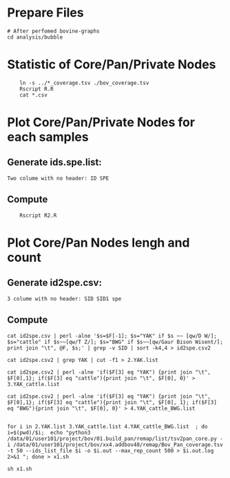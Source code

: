 # Prepare Files
```shell
# After perfomed bovine-graphs
cd analysis/bubble
```

# Statistic of Core/Pan/Private Nodes
```shell
    ln -s ../*_coverage.tsv ./bov_coverage.tsv
    Rscript R.R
    cat *.csv
```

# Plot Core/Pan/Private Nodes for each samples
## Generate ids.spe.list:
    Two colume with no header: ID SPE
## Compute
```shell
    Rscript R2.R
```

# Plot Core/Pan Nodes lengh and count
## Generate id2spe.csv:
    3 colume with no header: SID SID1 spe
## Compute
```shell
cat id2spe.csv | perl -alne '$s=$F[-1]; $s="YAK" if $s ~~ [qw/D W/]; $s="cattle" if $s~~[qw/T Z/]; $s="BWG" if $s~~[qw/Gaur Bison Wisent/]; print join "\t", @F, $s;' | grep -v SID | sort -k4,4 > id2spe.csv2

cat id2spe.csv2 | grep YAK | cut -f1 > 2.YAK.list

cat id2spe.csv2 | perl -alne 'if($F[3] eq "YAK") {print join "\t", $F[0],1}; if($F[3] eq "cattle"){print join "\t", $F[0], 0}' > 3.YAK_cattle.list

cat id2spe.csv2 | perl -alne 'if($F[3] eq "YAK") {print join "\t", $F[0],1}; if($F[3] eq "cattle"){print join "\t", $F[0], 1}; if($F[3] eq "BWG"){print join "\t", $F[0], 0}' > 4.YAK_cattle_BWG.list


for i in 2.YAK.list 3.YAK_cattle.list 4.YAK_cattle_BWG.list  ; do i=$(pwd)/$i;  echo "python3 /data/01/user101/project/bov/01.build_pan/remap/list/tsv2pan_core.py -i /data/01/user101/project/bov/xx4.addbov48/remap/Bov_Pan_coverage.tsv -t 50 --ids_list_file $i -o $i.out --max_rep_count 500 > $i.out.log 2>&1 "; done > x1.sh

sh x1.sh
```
